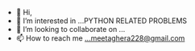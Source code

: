 - 👋 Hi,
- 👀 I’m interested in ...PYTHON RELATED PROBLEMS
- 💞️ I’m looking to collaborate on ...
- 📫 How to reach me ...meetaghera228@gmail.com

<!---
meetaghera/meetaghera is a ✨ special ✨ repository because its `README.md` (this file) appears on your GitHub profile.
You can click the Preview link to take a look at your changes.
--->
